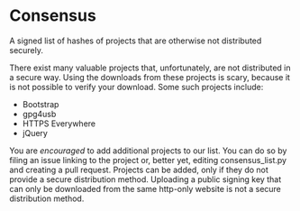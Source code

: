 # Consensus
A signed list of hashes of projects that are otherwise not distributed securely.

There exist many valuable projects that, unfortunately, are not distributed in a secure way.
Using the downloads from these projects is scary, because it is not possible to verify your download. 
Some such projects include:

- Bootstrap
- gpg4usb
- HTTPS Everywhere
- jQuery

You are *encouraged* to add additional projects to our list. You can do so by filing an issue linking to the project or, better yet, editing consensus_list.py and creating a pull request.
Projects can be added, only if they do not provide a secure distribution method. Uploading a public signing key that can only be downloaded from the same http-only website is not a secure distribution method.
